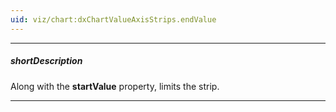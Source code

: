 ```yaml
---
uid: viz/chart:dxChartValueAxisStrips.endValue
---
```

---
##### shortDescription
Along with the **startValue** property, limits the strip.

---
